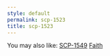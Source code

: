 ```yaml
---
style: default
permalink: scp-1523
title: scp-1523
---
```

You may also like:
[SCP-1549](http://scp-wiki.net/scp-1549)
[Faith](http://scp-wiki.net/faith)